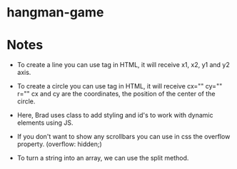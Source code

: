 # hangman-game


# Notes

- To create a line you can use <line> tag in HTML, it will receive x1, x2, y1 and y2 axis.

- To create a circle you can use <circle> tag in HTML, it will receive cx="" cy="" r="" cx and cy are the coordinates, the position of the center of the circle.

- Here, Brad uses class to add styling and id's to work with dynamic elements using JS.

- If you don't want to show any scrollbars you can use in css the overflow property. (overflow: hidden;)

- To turn a string into an array, we can use the split method.